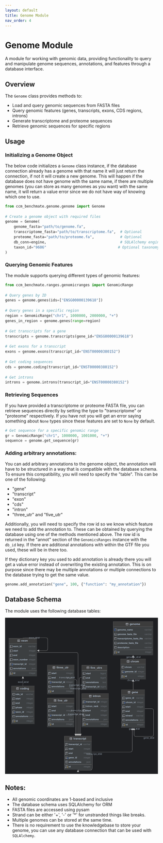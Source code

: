 ```yaml
---
layout: default
title: Genome Module
nav_order: 4
---
```


# Genome Module

A module for working with genomic data, providing functionality to query and manipulate genome sequences, annotations, and features through a database interface.

## Overview

The `Genome` class provides methods to:
- Load and query genomic sequences from FASTA files
- Query genomic features (genes, transcripts, exons, CDS regions, introns) 
- Generate transcriptome and proteome sequences
- Retrieve genomic sequences for specific regions

## Usage

### Initializing a Genome Object

The below code initializes a `Genome` class instance, if the database connection already has a genome with that name it will just return the connection, if not
it will create a new genome. This will happen if the database does not have genome with the same name, if there are multiple genomes (you can store as many genomes as you want) with 
the same name, it will return a value error since we do not have way of knowing which one to use.

```python
from ccm_benchmate.genome.genome import Genome

# Create a genome object with required files
genome = Genome(
    genome_fasta="path/to/genome.fa",
    transcriptome_fasta="path/to/transcriptome.fa",  # Optional
    proteome_fasta="path/to/proteome.fa",            # Optional
    db_conn=engine,                                  # SQLAlchemy engine
    taxon_id="9606"                                 # Optional taxonomy ID
)
```

### Querying Genomic Features

The module supports querying different types of genomic features:

```python
from ccm_benchmate.ranges.genomicranges import GenomicRange

# Query genes by ID
genes = genome.genes(ids=["ENSG00000139618"])

# Query genes in a specific region
region = GenomicRange("chr1", 1000000, 2000000, "+")
genes_in_region = genome.genes(range=region)

# Get transcripts for a gene
transcripts = genome.transcripts(gene_id="ENSG00000139618")

# Get exons for a transcript
exons = genome.exons(transcript_id="ENST00000380152")

# Get coding sequences
cds = genome.coding(transcript_id="ENST00000380152")

# Get introns
introns = genome.introns(transcript_id="ENST00000380152")
```

### Retrieving Sequences

If you have provided a transcriptome or proteome FASTA file, you can retrieve sequences directly by setting the type to "transcriptome" or "proteome" respectively.
If you have not you will get an error saying something about `None` types since these features are set to `None` by default. 

```python
# Get sequence for a specific genomic range
gr = GenomicRange("chr1", 1000000, 1001000, "+")
sequence = genome.get_sequence(gr)
```

### Adding arbitrary annotations:

You can add arbitrary annotations to the genome object, the annotation will have to be structured in a way that is compatible 
with the database schema. To ensure this compatibility, you will need to specify the "table". This can be one of the following:

- "gene"
- "transcript"
- "exon"
- "cds"
- "intron"
- "three_utr" and "five_utr"

Additionally, you will need to specify the row id so we know which feature we need to add the annotation to. These can be obtained
by querying the database using one of the methods mentioned above. The row id is returned in the "annot" section of the `GenomicsRanges`
instance with the `db_id` key. If there are additional annotations with within the GTF file you used, these will be in there too. 

If they dictionary key you used to add annotation is already there you will get a value error instead of overwriting the existing annotation.
This is on purpose since there may be multiple annotations or multiple connections to the database trying to get the same value. 

```python
genome.add_annotation("gene", 100, {"function": "my_annotation"})
```

## Database Schema

The module uses the following database tables:

![](assets/genome_database.png)

## Notes:

- All genomic coordinates are 1-based and inclusive
- The database schema uses SQLAlchemy for ORM
- FASTA files are accessed using pysam
- Strand can be either '+', '-' or '*' for unstranded things like breaks. 
- Multiple genomes can be stored at the same time. 
- There is no requirement to use the knowledgebase to store your genome, you can use
any database connection that can be used with `SQLAlchemy`. 


